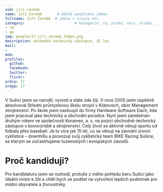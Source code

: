 ```yaml
---
uid: jiri.cermak
name: Jiří Čermák       # běžně používáné jméno
fullname: Jiří Čermák  # jméno s tituly etc.
category:                       # kategorie: rp, praha, vary, hradec, jmk, senat
- rp
- ga
img: people/17-jiri_cermak_350px.png
description: obchodně-technický zástupce, 32 let
mail:
- 
mob: 
profiles:
  github:
  facebook:
  twitter:
  flickr:
ordrp: 17
ordga: 17
---
```

V Sušici jsem se narodil, vyrostl a stále zde žiji. V roce 2005 jsem úspěšně absolvoval Střední průmyslovou školu strojní v Klatovech, obor Management strojírenství. Po škole jsem nastoupil do firmy Hardware Software Dach, kde jsem pracoval jako technický a obchodní poradce. Nyní jsem zaměstnán druhým rokem ve společnosti Koramex, a. s. na pozici obchodně-technický zástupce v kovovýrobě a strojírenství. Celý život se aktivně věnuji sportu od fotbalu přes baseball. Je to více jak 15 let, co se věnuji na závodní úrovni cyklistice – downhillu a provozuji svůj cyklistický team BIKE Racing Sušice, se kterým se zúčastňujeme tuzemských i evropských závodů.

# Proč kandiduji?
Pro kandidaturu jsem se rozhodl, protože z mého pohledu beru Sušici  jako ideální místo k žití a chtěl bych se podílet na vytvoření lepších podmínek pro místní obyvatele a živnostníky.
